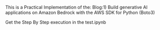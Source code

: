 This is a Practical Implementation of the:
Blog:1) Build generative AI applications on Amazon Bedrock with the AWS SDK for Python (Boto3)

Get the Step By Step execution in the test.ipynb

